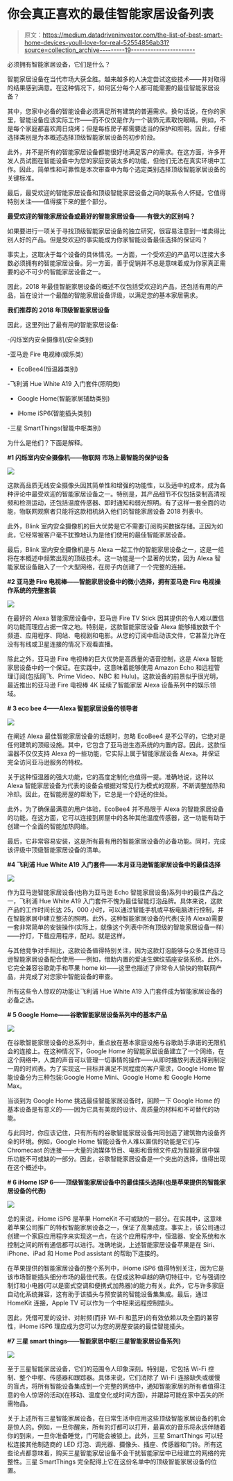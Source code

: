 # 你会真正喜欢的最佳智能家居设备列表

> 原文：<https://medium.datadriveninvestor.com/the-list-of-best-smart-home-devices-youll-love-for-real-52554856ab31?source=collection_archive---------19----------------------->

必须拥有智能家居设备，它们是什么？

智能家居设备在当代市场大获全胜。越来越多的人决定尝试这些技术——并对取得的结果感到满意。在这种情况下，如何区分每个人都可能需要的最佳智能家居设备？

其中，您家中必备的智能设备必须满足所有建筑的普遍需求。换句话说，在你的家里，智能设备应该实际工作——而不仅仅是作为一个装饰元素取悦眼睛。例如，不是每个家庭都喜欢周日烧烤；但是每栋房子都需要适当的保护和照明。因此，仔细选择类别是为本概述选择顶级智能家居设备的初步阶段。

此外，并不是所有的智能家居设备都能很好地满足客户的需求。在这方面，许多开发人员试图在智能设备中为您的家庭安装太多的功能，但他们无法在真实环境中工作。因此，简单性和可靠性是本次审查中为每个选定类别选择顶级智能家居设备的关键标准。

最后，最受欢迎的智能家居设备和顶级智能家居设备之间的联系令人怀疑。它值得特别关注——值得接下来的整个部分。

**最受欢迎的智能家居设备或最好的智能家居设备——有很大的区别吗？**

如果要进行一项关于寻找顶级智能家居设备的独立研究，很容易注意到一堆卖得比别人好的产品。但是受欢迎的事实能成为你家智能设备最佳选择的保证吗？

事实上，这取决于每个设备的具体情况。一方面，一个受欢迎的产品可以连接大多数必须拥有的智能家居设备。另一方面，善于促销并不总是意味着成为你家真正需要的必不可少的智能家居设备之一。

因此，2018 年最佳智能家居设备的概述不仅包括受欢迎的产品，还包括有用的产品，旨在设计一个最酷的智能家居设备评级，以满足您的基本家居需求。

**我们推荐的 2018 年顶级智能家居设备**

因此，这里列出了最有用的智能家居设备:

-闪烁室内安全摄像机(安全类别)

-亚马逊 Fire 电视棒(娱乐类)

- EcoBee4(恒温器类别)

-飞利浦 Hue White A19 入门套件(照明类)

- Google Home(智能家居辅助类别)

- iHome iSP6(智能插头类别)

-三星 SmartThings(智能中枢类别)

为什么是他们？下面是解释。

**#1 闪烁室内安全摄像机——物联网** **市场上最智能的保护设备**

![](img/43de3ece854bcd41afd9acf6216ec00d.png)

这款高品质无线安全摄像头因其简单性和增强的功能性，以及适中的成本，成为各种评论中最受欢迎的智能家居设备之一。特别是，其产品细节不仅包括录制高清视频和检测运动，还包括温度传感器、即时通知和弱光照明。有了这样一套全面的功能，物联网观察者只能将这款相机纳入他们的智能家居设备 2018 列表中。

此外，Blink 室内安全摄像机的巨大优势是它不需要订阅购买数据存储。正因为如此，它经常被客户毫不犹豫地认为是他们使用的最佳智能家居设备。

最后，Blink 室内安全摄像机是与 Alexa 一起工作的智能家居设备之一，这是一组将在本概述中频繁出现的顶级技术。这一功能是一个显著的优势，因为 Alexa 智能家居设备融入了一个大型网络，在房子内创建了一个完整的连接。

**#2 亚马逊 Fire 电视棒——智能家居设备中的微小选择，拥有亚马逊 Fire 电视操作系统的完整套装**

![](img/d3d8510ce8670fa529dc85fe503e1e4a.png)

在最好的 Alexa 智能家居设备中，亚马逊 Fire TV Stick 因其提供的令人难以置信的功能而理应占据一席之地。特别是，这款智能家居设备 Alexa 能够播放数千个频道、应用程序、网站、电视剧和电影。从您的订阅中启动该文件，它甚至允许在没有有线或卫星连接的情况下观看直播。

除此之外，亚马逊 Fire 电视棒的巨大优势是高质量的语音控制，这是 Alexa 智能家居设备中的一个保证。在实践中，这意味着能够使用 Amazon Echo 和远程管理订阅(包括网飞、Prime Video、NBC 和 Hulu)。这款设备的前景似乎很光明，最近推出的亚马逊 Fire 电视棒 4K 延续了智能家居 Alexa 设备系列中的娱乐领域。

**# 3 eco bee 4——Alexa 智能家居设备的领导者**

![](img/513d808dafb607b81c077d70ed1f07aa.png)

在阐述 Alexa 最佳智能家居设备的话题时，忽略 EcoBee4 是不公平的，它绝对是任何建筑的顶级设施。其中，它包含了亚马逊生态系统的内置内容。因此，这款恒温器不仅仅支持 Alexa 的一些功能，它实际上属于智能家居设备 Alexa。并保证完全访问亚马逊服务的特权。

关于这种恒温器的强大功能，它的高度定制化也值得一提。准确地说，这种以 Alexa 智能家居设备为代表的设备会根据对常见行为模式的观察，不断调整加热和冷却。因此，在智能房屋的帮助下，它总是一个舒适的住处。

此外，为了确保最满意的用户体验，EcoBee4 并不局限于 Alexa 的智能家居设备的功能。在这方面，它可以连接到房屋中的各种其他温度传感器，这一功能有助于创建一个全面的智能加热网络。

最后，它非常容易安装，这是所有最有用的智能家居设备的必备功能。同时，完成该评级中顶级智能家居设备的清单。

**#4 飞利浦 Hue White A19 入门套件——本月亚马逊智能家居设备中的最佳选择**

![](img/5f6d92221c6c14fad696b4c8e9de58e5.png)

作为亚马逊智能家居设备(也称为亚马逊 Echo 智能家居设备)系列中的最佳产品之一，飞利浦 Hue White A19 入门套件不愧为最佳智能灯泡品牌。具体来说，这款产品的工作时间长达 25，000 小时，可以通过智能手机或平板电脑进行控制，并在智能家居中建立整洁的照明。此外，这种智能家居设备的代表(支持 Alexa)需要一套非常简单的安装操作(实际上，就像这个列表中所有顶级的智能家居设备一样)——拧灯，下载应用程序，配对。就是这样。

与其他竞争对手相比，这款设备值得特别关注，因为这款灯泡能够与众多其他亚马逊智能家居设备配合使用——例如，借助内置的爱迪生螺纹插座安装系统。此外，它完全兼容谷歌助手和苹果 home kit——这里也描述了非常令人愉快的物联网产品，并完成了对您家中智能设备的审查。

所有这些令人惊叹的功能让飞利浦 Hue White A19 入门套件成为智能家居设备的必备之选。

**# 5 Google Home——谷歌智能家居设备系列中的基本产品**

![](img/d922e424c996d00b0e2ae4e537bad5c2.png)

在谷歌智能家居设备的总系列中，重点放在基本家庭设施与谷歌助手承诺的无限机会的连接上。在这种情况下，Google Home 的智能家居设备建立了一个网络，在这个网络中，人类的声音可以管理一切事情的操作——从即时播放列表选择到制定一周的时间表。为了实现这一目标并满足不同程度的客户需求，Google Home 智能设备分为三种包装:Google Home Mini、Google Home 和 Google Home Max。

当谈到为 Google Home 挑选最佳智能家居设备时，回顾一下 Google Home 的基本设备是有意义的——因为它具有美观的设计、高质量的材料和不可替代的功能。

与此同时，你应该记住，只有所有的谷歌智能家居设备共同创造了建筑物内设备齐全的环境。例如，Google Home 智能设备令人难以置信的功能是它们与 Chromecast 的连接——大量的流媒体节目、电影和音频文件成为智能家居中娱乐功能不可或缺的一部分。因此，谷歌智能家居设备是一个突出的选择，值得出现在这个概述中。

**# 6 iHome ISP 6——顶级智能家居设备中的最佳插头选择(也是苹果提供的智能家居设备的代表)**

![](img/a2cbefc1faf9b54d66423d46772bea65.png)

总的来说，iHome iSP6 是苹果 HomeKit 不可或缺的一部分。在实践中，这意味着苹果公司推广的特权智能家居设备之一，保证了高集成度。事实上，该公司通过创建一个家庭应用程序来实现这一点，在这个应用程序中，恒温器、安全系统和水控制之间的所有通信都可以进行。准确地说，上述智能家居设备苹果是在 Siri、iPhone、iPad 和 Home Pod assistant 的帮助下连接的。

在苹果提供的智能家居设备的整个系列中，iHome iSP6 值得特别关注，因为它是该市场智能插头细分市场的最佳代表。在促成这种卓越的确切特征中，它与强调控制灯和小电器(可以是窗式空调和便携式加热器)的能力有关。此外，它与许多家庭自动化系统兼容，这有助于该插头与预安装的智能设备集集成。最后，通过 HomeKit 连接，Apple TV 可以作为一个中枢来远程控制插头。

因此，凭借可爱的设计、对射频(而非 Wi-Fi 和蓝牙)的有效依赖以及全面的兼容性，iHome iSP6 理应成为您可以为您的房屋安装的最佳智能插头。

**#7 三星 smart things——智能家居中枢(三星智能家居设备系列)**

![](img/d08a14212cc57dfeccd5d800453c0ff3.png)

至于三星智能家居设备，它们的范围令人印象深刻。特别是，它包括 Wi-Fi 控制、整个中枢、传感器和跟踪器。具体来说，它们消除了 Wi-Fi 连接缺失或缓慢的盲点，将所有智能设备集成到一个完整的网络中，通知智能家居的所有者值得注意的令人惊讶的活动(在移动、温度变化或时间方面)，并跟踪可能在家中丢失的所需物品。

关于上述所有三星智能家居设备，在日常生活中应用这些顶级智能家居设备的机会是惊人的。例如，一旦你醒来，所有的灯都可以打开，最喜欢的音乐将永远伴随着你的到来，一旦你准备睡觉，门可能会被锁上。此外，三星 SmartThings 可以轻松连接其他制造商的 LED 灯泡、调光器、摄像头、插座、传感器和门铃。所有这些论点都意味着，购买三星智能家居设备不会干扰智能家居中已经建立的网络的完整性。三星 SmartThings 完全配得上它在这份名单中的顶级智能家居设备的位置。